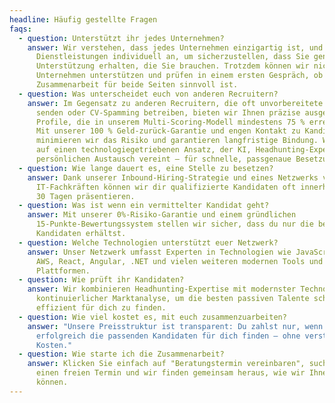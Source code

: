 ```yaml
---
headline: Häufig gestellte Fragen
faqs:
  - question: Unterstützt ihr jedes Unternehmen?
    answer: Wir verstehen, dass jedes Unternehmen einzigartig ist, und passen unsere
      Dienstleistungen individuell an, um sicherzustellen, dass Sie genau die
      Unterstützung erhalten, die Sie brauchen. Trotzdem können wir nicht jedes
      Unternehmen unterstützen und prüfen in einem ersten Gespräch, ob eine
      Zusammenarbeit für beide Seiten sinnvoll ist.
  - question: Was unterscheidet euch von anderen Recruitern?
    answer: Im Gegensatz zu anderen Recruitern, die oft unvorbereitete Kandidaten
      senden oder CV-Spamming betreiben, bieten wir Ihnen präzise ausgewählte
      Profile, die in unserem Multi-Scoring-Modell mindestens 75 % erreichen.
      Mit unserer 100 % Geld-zurück-Garantie und engen Kontakt zu Kandidaten
      minimieren wir das Risiko und garantieren langfristige Bindung. Wir setzen
      auf einen technologiegetriebenen Ansatz, der KI, Headhunting-Expertise und
      persönlichen Austausch vereint – für schnelle, passgenaue Besetzungen.
  - question: Wie lange dauert es, eine Stelle zu besetzen?
    answer: Dank unserer Inbound-Hiring-Strategie und eines Netzwerks von über 5000
      IT-Fachkräften können wir dir qualifizierte Kandidaten oft innerhalb von
      30 Tagen präsentieren.
  - question: Was ist wenn ein vermittelter Kandidat geht?
    answer: Mit unserer 0%-Risiko-Garantie und einem gründlichen
      15-Punkte-Bewertungssystem stellen wir sicher, dass du nur die besten
      Kandidaten erhältst.
  - question: Welche Technologien unterstützt euer Netzwerk?
    answer: Unser Netzwerk umfasst Experten in Technologien wie JavaScript, Python,
      AWS, React, Angular, .NET und vielen weiteren modernen Tools und
      Plattformen.
  - question: Wie prüft ihr Kandidaten?
    answer: Wir kombinieren Headhunting-Expertise mit modernster Technologie, KI und
      kontinuierlicher Marktanalyse, um die besten passiven Talente schnell und
      effizient für dich zu finden.
  - question: Wie viel kostet es, mit euch zusammenzuarbeiten?
    answer: "Unsere Preisstruktur ist transparent: Du zahlst nur, wenn wir
      erfolgreich die passenden Kandidaten für dich finden – ohne versteckte
      Kosten."
  - question: Wie starte ich die Zusammenarbeit?
    answer: Klicken Sie einfach auf "Beratungstermin vereinbaren", suchen Sie sich
      einen freien Termin und wir finden gemeinsam heraus, wie wir Ihnen helfen
      können.
---
```

